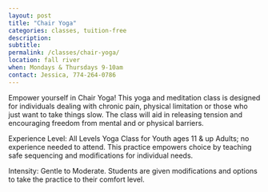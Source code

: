 ```yaml
---
layout: post
title: "Chair Yoga"
categories: classes, tuition-free
description:
subtitle:
permalink: /classes/chair-yoga/
location: fall river
when: Mondays & Thursdays 9-10am
contact: Jessica, 774-264-0786
---
```


Empower yourself in Chair Yoga! This yoga and meditation class is designed for individuals dealing with chronic pain, physical limitation or those who just want to take things slow. The class will aid in releasing tension and encouraging freedom from mental and or physical barriers.

Experience Level: All Levels Yoga Class for Youth ages 11 & up Adults; no experience needed to attend. This practice empowers choice by teaching safe sequencing and modifications for individual needs.

Intensity: Gentle to Moderate. Students are given modifications and options to take the practice to their comfort level.
